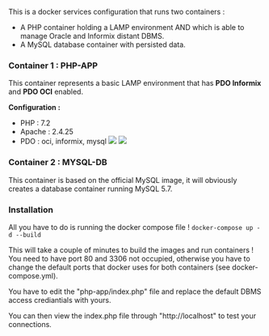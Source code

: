 This is a docker services configuration that runs two containers :
 - A PHP container holding a LAMP environment AND which is able to manage Oracle and Informix distant DBMS.
 - A MySQL database container with persisted data.

### Container 1 : PHP-APP
This container represents a basic LAMP environment that has **PDO Informix** and **PDO OCI** enabled.

**Configuration :**
* PHP : 7.2
* Apache : 2.4.25
* PDO : oci, informix, mysql
![](https://image.ibb.co/guWnYU/Fire_Shot_Capture_5_phpinfo_http_localhost.png)
![](https://image.ibb.co/f23ef9/Fire_Shot_Capture_6_phpinfo_http_localhost.png)

### Container 2 : MYSQL-DB
This container is based on the official MySQL image, it will obviously creates a database container running MySQL 5.7.

### Installation
All you have to do is running the docker compose file !
`docker-compose up -d --build`

This will take a couple of minutes to build the images and run containers ! You need to have port 80 and 3306 not occupied, otherwise you have to change the default ports that docker uses for both containers (see docker-compose.yml).

You have to edit the "php-app/index.php" file and replace the default DBMS access crediantials with yours.

You can then view the index.php file through "http://localhost" to test your connections.
